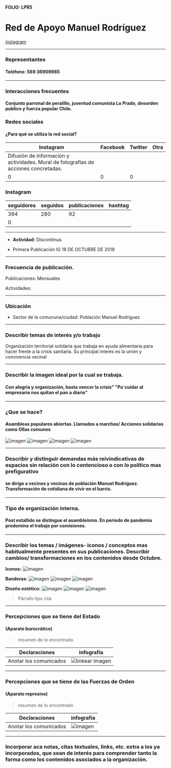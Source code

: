 #### FOLIO: LPR5

# Red de Apoyo Manuel Rodríguez


[instagram](https://www.instagram.com/p/B4_K281FFTr/
)

---

### Representantes
#### Teléfono: 569 36909985

---
### Interacciones frecuentes
#### Conjunto parronal de peralillo, juventud comunista Lo Prado, desorden publico y fuerza popular Chile.

### Redes sociales
#### ¿Para qué se utiliza la red social?
| Instagram | Facebook | Twitter | Otra 
|---|---|---|---|
|Difusión de información y actividades. Mural de fotografías de acciones concretadas.
|0|0| 0|

### **Instagram**
| seguidores | seguidos | publicaciones | hashtag 
|---|---|---|---|
|364|	280|	92
| 0

---

* **Actividad:**   Discontinua.


* Primera Publicación IG 18 DE OCTUBRE DE 2018

---
### Frecuencia de publicación.

Publicaciones: Mensuales


Actividades:

---
### Ubicación
* Sector de la comununa/ciudad: Población Manuel Rodríguez


---
### Describir temas de interés y/o trabajo
Organización territorial solidaria que trabaja en ayuda alimentaria para hacer frente a la crisis sanitaria. Su principal interés es la unión y convivencia vecinal

---
### Describir la imagen ideal por la cual se trabaja.
#### Con alegría y organización, hasta vencer la crisis" "Pa´cuidar al empresario nos quitan el pan a diario"


---
### ¿Que se hace?
#### Asambleas populares abiertas. Llamados a marchas/ Acciones solidarias como Ollas comunes

![imagen](asamblea.jpg)
![imagen](campaña.jpg)
![imagen](mural.jpg)
![imagen](taller.jpg)

---
### Describir y distinguir demandas más reivindicativas de espacios sin relación con lo contencioso o con lo político mas prefigurativo
#### se dirige a vecinos y vecinas de población Manuel Rodríguez. Transformación de cotidiana de vivir en el barrio.


---
### Tipo de organización interna.
#### Post estallido se distingue el asambleísmo. En periodo de pandemia predomina el trabajo por comisiones.


---
### Describir los temas / imágenes- iconos / conceptos mas habitualmente presentes en sus publicaciones. Describir cambios/ transformaciones en los contenidos desde Octubre.

**Iconos:** ![imagen](logo.jpg)

**Banderas:** ![imagen](lienzo.jpg) ![imagen](lienzo2.jpg) ![imagen](lienzo3.jpg)

**Diseño estético:** ![imagen](diseño.jpg) ![imagen](diseño2.jpg) ![imagen](diseño3.jpg)

> Párrafo tipo cita 

---
### Percepciones que se tiene del Estado
#### (Aparato burocrático)
> resumen de lo encontrado

| Declaraciones | infografía | 
|---|---|
|Anotar los comunicados | ![linkear imagen]() |

---
### Percepciones que se tiene de las Fuerzas de Orden
#### (Aparato represivo)
> resumen de lo encontrado

| Declaraciones | infografía | 
|---|---|
|Anotar los comunicados | ![imagen]() |


---
### Incorporar aca notas, citas textuales, links, etc. extra a los ya incorporados, que sean de interés para comprender tanto la forma como los contenidos asociados a la organización.
